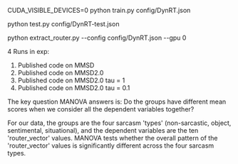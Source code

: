 CUDA_VISIBLE_DEVICES=0 python train.py config/DynRT.json

python test.py config/DynRT-test.json

python extract_router.py --config config/DynRT.json --gpu 0

4 Runs in exp:

1) Published code on MMSD
2) Published code on MMSD2.0
3) Published code on MMSD2.0 tau = 1
4) Published code on MMSD2.0 tau = 0.1



The key question MANOVA answers is: Do the groups have different mean scores when we consider all the dependent variables together?

For our data, the groups are the four sarcasm 'types' (non-sarcastic, object, sentimental, situational), and the dependent variables are the ten 'router_vector' values. MANOVA tests whether the overall pattern of the 'router_vector' values is significantly different across the four sarcasm types.

